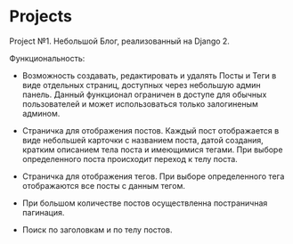 # Projects
Project №1.
Небольшой Блог, реализованный на Django 2.

Функциональность:
- Возможность создавать, редактировать и удалять Посты и Теги в виде отдельных страниц, доступных через небольшую админ панель. Данный функционал ограничен в доступе для обычных пользователей и может использоваться только залогиненым админом.

- Страничка для отображения постов. Каждый пост отображается в виде небольшей карточки с названием поста, датой создания, кратким описанием тела поста и имеющимися тегами. При выборе определенного поста происходит переход к телу поста.

- Страничка для отображения тегов. При выборе определенного тега отображаются все посты с данным тегом.

- При большом количестве постов осуществленна постраничная пагинация.

- Поиск по заголовкам и по телу постов.
